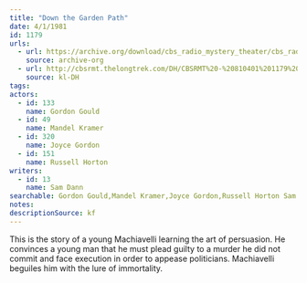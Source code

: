 ```yaml
---
title: "Down the Garden Path"
date: 4/1/1981
id: 1179
urls: 
  - url: https://archive.org/download/cbs_radio_mystery_theater/cbs_radio_mystery_theater-1151-1200.zip/cbs_radio_mystery_theater-1151-1200%2Fcbsrmt_1179_down_the_garden_path.mp3
    source: archive-org
  - url: http://cbsrmt.thelongtrek.com/DH/CBSRMT%20-%20810401%201179%20Down%20the%20Garden%20Path_dh.mp3
    source: kl-DH
tags: 
actors:  
  - id: 133
    name: Gordon Gould  
  - id: 49
    name: Mandel Kramer  
  - id: 320
    name: Joyce Gordon  
  - id: 151
    name: Russell Horton
writers:  
  - id: 13
    name: Sam Dann
searchable: Gordon Gould,Mandel Kramer,Joyce Gordon,Russell Horton Sam Dann
notes: 
descriptionSource: kf
---
```

This is the story of a young Machiavelli learning the art of persuasion. He convinces a young man that he must plead guilty to a murder he did not commit and face execution in order to appease politicians. Machiavelli beguiles him with the lure of immortality.